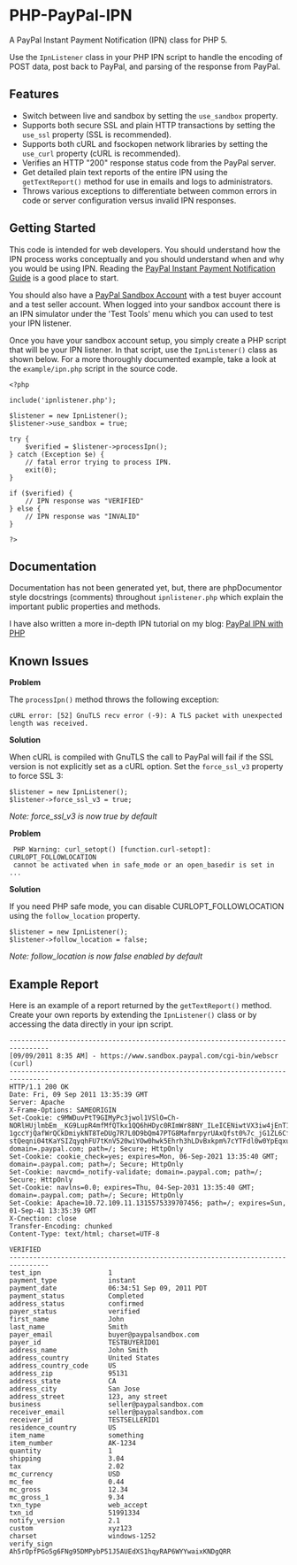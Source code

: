 PHP-PayPal-IPN
==============

A PayPal Instant Payment Notification (IPN) class for PHP 5. 

Use the `IpnListener` class in your PHP IPN script to handle the encoding 
of POST data, post back to PayPal, and parsing of the response from PayPal.


Features
--------

* Switch between live and sandbox by setting the `use_sandbox` property.
* Supports both secure SSL and plain HTTP transactions by setting the `use_ssl`
  property (SSL is recommended).
* Supports both cURL and fsockopen network libraries by setting the `use_curl`
  property (cURL is recommended).
* Verifies an HTTP &quot;200&quot; response status code from the PayPal server.
* Get detailed plain text reports of the entire IPN using the `getTextReport()` 
  method for use in emails and logs to administrators.
* Throws various exceptions to differentiate between common errors in code or
  server configuration versus invalid IPN responses.


Getting Started
---------------

This code is intended for web developers. You should understand how the IPN
process works conceptually and you should understand when and why you would be
using IPN. Reading the [PayPal Instant Payment Notification Guide][1] is a good
place to start.

You should also have a [PayPal Sandbox Account][2] with a test buyer account and
a test seller account. When logged into your sandbox account there is an IPN
simulator under the 'Test Tools' menu which you can used to test your IPN 
listener.

[1]: https://cms.paypal.com/cms_content/US/en_US/files/developer/IPNGuide.pdf
[2]: https://developer.paypal.com

Once you have your sandbox account setup, you simply create a PHP script that
will be your IPN listener. In that script, use the `IpnListener()` class as shown
below. For a more thoroughly documented example, take a look at the 
`example/ipn.php` script in the source code.

    <?php

    include('ipnlistener.php');

    $listener = new IpnListener();
    $listener->use_sandbox = true;

    try {
        $verified = $listener->processIpn();
    } catch (Exception $e) {
        // fatal error trying to process IPN.
        exit(0);
    }

    if ($verified) {
        // IPN response was "VERIFIED"
    } else {
        // IPN response was "INVALID"
    }

    ?>


Documentation
-------------

Documentation has not been generated yet, but, there are phpDocumentor style
docstrings (comments) throughout `ipnlistener.php` which explain the important
public properties and methods.

I have also written a more in-depth IPN tutorial on my blog: [PayPal IPN with PHP][3]

[3]: http://www.micahcarrick.com/paypal-ipn-with-php.html


Known Issues
------------

__Problem__

The `processIpn()` method throws the following exception:

    cURL error: [52] GnuTLS recv error (-9): A TLS packet with unexpected length was received.

__Solution__

When cURL is compiled with GnuTLS the call to PayPal will fail if the SSL version
is not explicitly set as a cURL option. Set the `force_ssl_v3` property to force 
SSL 3:

    $listener = new IpnListener();
    $listener->force_ssl_v3 = true;

_Note: force_ssl_v3 is now true by default_



__Problem__

     PHP Warning: curl_setopt() [function.curl-setopt]: CURLOPT_FOLLOWLOCATION 
     cannot be activated when in safe_mode or an open_basedir is set in ...

__Solution__

If you need PHP safe mode, you can disable CURLOPT_FOLLOWLOCATION using the
`follow_location` property.

    $listener = new IpnListener();
    $listener->follow_location = false;

_Note: follow_location is now false enabled by default_


Example Report
--------------

Here is an example of a report returned by the `getTextReport()` method. Create
your own reports by extending the `IpnListener()` class or by accessing the data
directly in your ipn script.

    --------------------------------------------------------------------------------
    [09/09/2011 8:35 AM] - https://www.sandbox.paypal.com/cgi-bin/webscr (curl)
    --------------------------------------------------------------------------------
    HTTP/1.1 200 OK
    Date: Fri, 09 Sep 2011 13:35:39 GMT
    Server: Apache
    X-Frame-Options: SAMEORIGIN
    Set-Cookie: c9MWDuvPtT9GIMyPc3jwol1VSlO=Ch-NORlHUjlmbEm__KG9LupR4mfMfQTkx1QQ6hHDyc0RImWr88NY_ILeICENiwtVX3iw4jEnT1-1gccYjQafWrQCkDmiykNT8TeDUg7R7L0D9bQm47PTG8MafmrpyrUAxQfst0%7c_jG1ZL6CffJgwrC-stQeqni04tKaYSIZqyqhFU7tKnV520wiYOw0hwk5Ehrh3hLDvBxkpm%7cYTFdl0w0YpEqxu0D1jDTVTlEGXlmLs4wob2Glu9htpZkFV9O2aCyfQ4CvA2kLJmlI6YiXm%7c1315575340; domain=.paypal.com; path=/; Secure; HttpOnly
    Set-Cookie: cookie_check=yes; expires=Mon, 06-Sep-2021 13:35:40 GMT; domain=.paypal.com; path=/; Secure; HttpOnly
    Set-Cookie: navcmd=_notify-validate; domain=.paypal.com; path=/; Secure; HttpOnly
    Set-Cookie: navlns=0.0; expires=Thu, 04-Sep-2031 13:35:40 GMT; domain=.paypal.com; path=/; Secure; HttpOnly
    Set-Cookie: Apache=10.72.109.11.1315575339707456; path=/; expires=Sun, 01-Sep-41 13:35:39 GMT
    X-Cnection: close
    Transfer-Encoding: chunked
    Content-Type: text/html; charset=UTF-8

    VERIFIED
    --------------------------------------------------------------------------------
    test_ipn                 1
    payment_type             instant
    payment_date             06:34:51 Sep 09, 2011 PDT
    payment_status           Completed
    address_status           confirmed
    payer_status             verified
    first_name               John
    last_name                Smith
    payer_email              buyer@paypalsandbox.com
    payer_id                 TESTBUYERID01
    address_name             John Smith
    address_country          United States
    address_country_code     US
    address_zip              95131
    address_state            CA
    address_city             San Jose
    address_street           123, any street
    business                 seller@paypalsandbox.com
    receiver_email           seller@paypalsandbox.com
    receiver_id              TESTSELLERID1
    residence_country        US
    item_name                something
    item_number              AK-1234
    quantity                 1
    shipping                 3.04
    tax                      2.02
    mc_currency              USD
    mc_fee                   0.44
    mc_gross                 12.34
    mc_gross_1               9.34
    txn_type                 web_accept
    txn_id                   51991334
    notify_version           2.1
    custom                   xyz123
    charset                  windows-1252
    verify_sign              Ah5rOpfPGo5g6FNg95DMPybP51J5AUEdXS1hqyRAP6WYYwaixKNDgQRR
